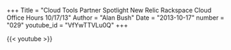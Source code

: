 +++
Title = "Cloud Tools Partner Spotlight New Relic  Rackspace Cloud Office Hours 10/17/13"
Author = "Alan Bush"
Date = "2013-10-17"
number = "029"
youtube_id = "VfYwTTVLu0Q"
+++

{{< youtube >}}
